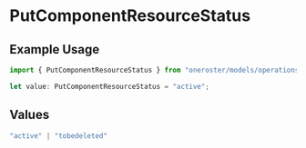 # PutComponentResourceStatus

## Example Usage

```typescript
import { PutComponentResourceStatus } from "oneroster/models/operations";

let value: PutComponentResourceStatus = "active";
```

## Values

```typescript
"active" | "tobedeleted"
```